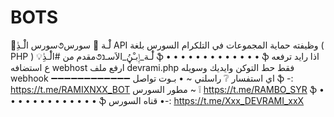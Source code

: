 # BOTS
🔻سورس الْٰـدِٰ૭لْٰـة  👥 سورس API وظيفته حماية  المجموعات في التلكرام  السورس بلغة  ( PHP ) 💡مقدم من #الْٰـدِٰ૭لْٰـة_ٳِبـْڼُ_الاَﺳـנ  ֆ • • • • • • • • • • • • • ֆ  اذا رايد ترفعه ع استضافه webhost ارفع ملف devrami.php فقط حط التوكن وايديك وسويله webhook ➖➖➖➖➖➖➖➖➖➖➖➖ اي استفسار ❔ راسلني ~ ‏• بـوت تواصل ֆ -:  https://t.me/RAMIXNXX_BOT  مطور السورس ~ ❕ https://t.me/RAMBO_SYR ֆ • • • • • • • • • • • • • ֆ ‏•  قناه السورس-: https://t.me/Xxx_DEVRAMI_xxX
